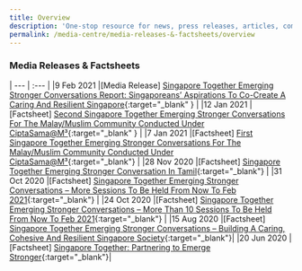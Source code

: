```yaml
---
title: Overview
description: 'One-stop resource for news, press releases, articles, commentary and speeches.'
permalink: /media-centre/media-releases-&-factsheets/overview
---
```


### Media Releases & Factsheets

| --- | :--- |
|9 Feb 2021 |[Media Release] [Singapore Together Emerging Stronger Conversations Report: Singaporeans’ Aspirations To Co-Create A Caring And Resilient Singapore](/files/Media_Release_on_the_SG_Together_Emerging_Stronger_Conversations_(Issued_9_Feb_2021).pdf){:target="_blank" } |
|12 Jan 2021 |[Factsheet] [Second Singapore Together Emerging Stronger Conversations For The Malay/Muslim Community Conducted Under CiptaSama@M³](/files/Media_Factsheet_on_the_SG_Together_Emerging_Stronger_Conversations_With_CiptaSama_M3_(Issued_12_Jan_2021).pdf){:target="_blank" } |
|7 Jan 2021 |[Factsheet] [First Singapore Together Emerging Stronger Conversations For The Malay/Muslim Community Conducted Under CiptaSama@M³](/files/Media_Factsheet_on_the_SG_Together_Emerging_Stronger_Conversations_With_CiptaSama_M3_(Issued_7_Jan_2021).pdf){:target="_blank"} |
|28 Nov 2020 |[Factsheet] [Singapore Together Emerging Stronger Conversation In Tamil](/files/Media_Factsheet_on_the_SG_Together_Emerging_Stronger_Conversations_(Issued_28_Nov_2020).pdf){:target="_blank"} |
|31 Oct 2020 |[Factsheet] [Singapore Together Emerging Stronger Conversations – More Sessions To Be Held From Now To Feb 2021](/files/Media_Factsheet_on_the_SG_Together_Emerging_Stronger_Conversations_(Issued_31_Oct_2020).pdf){:target="_blank"} |
|24 Oct 2020 |[Factsheet] [Singapore Together Emerging Stronger Conversations – More Than 10 Sessions To Be Held From Now To Feb 2021](/files/Media_Factsheet_on_the_SG_Together_Emerging_Stronger_Conversations_(issued_24_Oct_2020).pdf){:target="_blank"} |
|15 Aug 2020 |[Factsheet] [Singapore Together Emerging Stronger Conversations – Building A Caring, Cohesive And Resilient Singapore Society](/files/Factsheet_Singapore_Together_Emerging_Stronger_Conversations_Building_a_Caring_Cohesive_and_Resilient_Singapore_Society.pdf){:target="_blank"}|
|20 Jun 2020 |[Factsheet] [Singapore Together: Partnering to Emerge Stronger](/files/Factsheet_Singapore_Together_Partnering_to_Emerge_Stronger_20_June.pdf){:target="_blank"}|